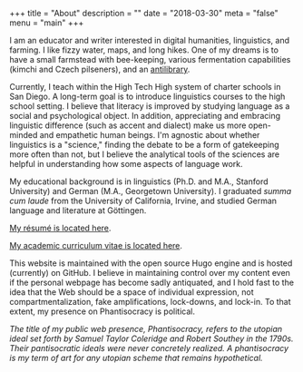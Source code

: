 +++
title = "About"
description = ""
date = "2018-03-30"
meta = "false"
menu = "main"
+++

I am an educator and writer interested in digital humanities, linguistics, and farming. I like fizzy water, maps, and long hikes. One of my dreams is to have a small farmstead with bee-keeping, various fermentation capabilities (kimchi and Czech pilseners), and an <a href="https://www.brainpickings.org/2015/03/24/umberto-eco-antilibrary/">antilibrary</a>.

Currently, I teach within the High Tech High system of charter schools in San Diego. A long-term goal is to introduce linguistics courses to the high school setting. I believe that literacy is improved by studying language as a social and psychological object. In addition, appreciating and embracing linguistic difference (such as accent and dialect) make us more open-minded and empathetic human beings. I'm agnostic about whether linguistics is a "science," finding the debate to be a form of gatekeeping more often than not, but I  believe the analytical tools of the sciences  are helpful in understanding how some aspects of language work.

My educational background is in linguistics (Ph.D. and M.A., Stanford University) and German (M.A., Georgetown University). I graduated _summa cum laude_ from the University of California, Irvine, and studied German language and literature at Göttingen.

<a href="/docs/resume_matthew-edward-adams.pdf">My résumé is located here</a>.

<a href="/docs/cv_matthew-edward-adams.pdf">My academic curriculum vitae is located here</a>.

This website is maintained with the open source Hugo engine and is hosted (currently) on GitHub. I believe in maintaining control over my content even if the personal webpage has become sadly antiquated, and I hold fast to the idea that the Web should be a space of individual expression, not compartmentalization, fake amplifications, lock-downs, and lock-in. To that extent, my presence on Phantisocracy is political.

_The title of my public web presence, Phantisocracy, refers to the utopian ideal set forth by Samuel Taylor Coleridge and Robert Southey in the 1790s. Their pantisocratic ideals were never concretely realized. A phantisocracy is my term of art for any utopian scheme that remains hypothetical._
